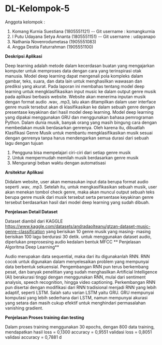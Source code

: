 # DL-Kelompok-5
Anggota kelompok :
  1. Komang Kurnia Suestiana (1805551121) -- Git username : komangkurnia
  2. I Putu Udayana Setya Ananta (1805551151) -- Git username : udayanapo
  3. Nathania Novenrodumetasa (1905551083)
  4. Angga Destia Faturrahman (1905551100)
  
**Deskripsi Aplikasi**

  Deep learning adalah metode dalam kecerdasan buatan yang mengajarkan komputer untuk memproses data dengan cara yang terinspirasi otak manusia. Model deep learning dapat mengenali pola kompleks dalam gambar, teks, suara, dan data lain untuk menghasilkan wawasan dan prediksi yang akurat. Pada laporan ini membahas tentang model deep learning untuk mengklasifikasikan input music ke dalam output genre musik pada aplikasi berbasis website. Website akan menerima inputan musik dengan format audio .wav, .mp3, lalu akan ditampilkan dalam user interface genre musik tersebut akan di klasifikasikan ke dalam sebuah genre dengan presentase keyakinan dari hasil model deep learning. Model deep learning yang dipakai menggunakan GRU dan menggunakan bahasa pemrograman Python.
Dalam dunia musik, banyak orang yang masih bingung cara dengan membedakan musik berdasarkan genrenya. Oleh karena itu, dibuatlah Klasifikasi Genre Musik untuk membantu mengklasifikasikan musik sesuai dengan genrenya tanpa harus mendengarkan semua durasi dari sebuah lagu dengan tujuan 
1. Pengguna bisa mempelajari ciri-ciri dari setiap genre musik
2. Untuk mempermudah memilah musik berdasarkan genre musik
3. Mengurangi beban waktu dengan automatisasi 

**Arsitektur Aplikasi**

  Didalam website, user akan memasukan input data berupa format audio seperti .wav, .mp3. Setelah itu, untuk mengkasifikasikan sebuah musik, user akan menekan tombol check genre, maka akan muncul output sebuah teks berupa genre musik dari musik tersebut serta persentase keyakinan genre tersebut berdasarkan hasil dari model deep learning yang sudah dibuah.

**Penjelasan Detail Dataset**

  Dataset diambil dari KAGGLE https://www.kaggle.com/datasets/andradaolteanu/gtzan-dataset-music-genre-classification yang berisikan 10 genre musik yang masing- masing berisikan 100 lagu berdurasi 30 detik. untuk menggunakan dataset audio, diperlukan preprosesing audio kedalam bentuk MFCC 
**
Penjelasan Algoritma Deep Learning**

  Audio merupakan data sequential, maka dari itu digunakanlah RNN. RNN cocok untuk digunakan dalam menyelesaikan problem yang mempunyai data berbentuk sekuensial. Pengembangan RNN pun terus berkembang pesat, dan banyak penelitian yang sudah menghasilkan Artificial Intelligence (AI) berakurasi tinggi dengan menggunakan RNN, mulai dari sentiment analysis, speech recognition, hingga video captioning. Perkembangan RNN pun disertai dengan modifikasi dari RNN tradisional menjadi RNN yang lebih adaptif, seperti LSTM. Salah satu varian LSTM yaitu GRU. GRU mempunyai komputasi yang lebih sederhana dari LSTM, namun mempunyai akurasi yang setara dan masih cukup efektif untuk menghindari permasalahan vanishing gradient.

**Penjelasan Proses training dan testing**

  Dalam proses training menggunakan 30 epochs, dengan 800 data training, mendapatkan hasil loss = 0,1300 accuracy = 0,9551 validasi loss = 0,8051 validasi accuracy = 0,7881 d

